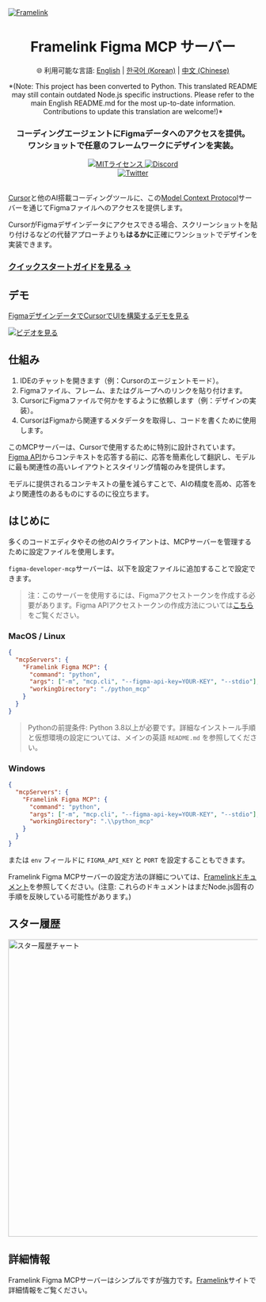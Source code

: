 <a href="https://www.framelink.ai/?utm_source=github&utm_medium=readme&utm_campaign=readme" target="_blank" rel="noopener">
  <picture>
    <source media="(prefers-color-scheme: dark)" srcset="https://www.framelink.ai/github/HeaderDark.png" />
    <img alt="Framelink" src="https://www.framelink.ai/github/HeaderLight.png" />
  </picture>
</a>

<div align="center">
  <h1>Framelink Figma MCP サーバー</h1>
  <p>
    🌐 利用可能な言語:
    <a href="README.md">English</a> |
    <a href="README.ko.md">한국어 (Korean)</a> |
    <a href="README.zh.md">中文 (Chinese)</a>
  </p>
  *(Note: This project has been converted to Python. This translated README may still contain outdated Node.js specific instructions. Please refer to the main English README.md for the most up-to-date information. Contributions to update this translation are welcome!)*
  <h3>コーディングエージェントにFigmaデータへのアクセスを提供。<br/>ワンショットで任意のフレームワークにデザインを実装。</h3>
  <!-- NPM badge removed -->
  <a href="https://github.com/GLips/Figma-Context-MCP/blob/main/LICENSE">
    <img alt="MITライセンス" src="https://img.shields.io/github/license/GLips/Figma-Context-MCP" />
  </a>
  <a href="https://framelink.ai/discord">
    <img alt="Discord" src="https://img.shields.io/discord/1352337336913887343?color=7389D8&label&logo=discord&logoColor=ffffff" />
  </a>
  <br />
  <a href="https://twitter.com/glipsman">
    <img alt="Twitter" src="https://img.shields.io/twitter/url?url=https%3A%2F%2Fx.com%2Fglipsman&label=%40glipsman" />
  </a>
</div>

<br/>

[Cursor](https://cursor.sh/)と他のAI搭載コーディングツールに、この[Model Context Protocol](https://modelcontextprotocol.io/introduction)サーバーを通じてFigmaファイルへのアクセスを提供します。

CursorがFigmaデザインデータにアクセスできる場合、スクリーンショットを貼り付けるなどの代替アプローチよりも**はるかに**正確にワンショットでデザインを実装できます。

<h3><a href="https://www.framelink.ai/docs/quickstart?utm_source=github&utm_medium=readme&utm_campaign=readme">クイックスタートガイドを見る →</a></h3>

## デモ

[FigmaデザインデータでCursorでUIを構築するデモを見る](https://youtu.be/6G9yb-LrEqg)

[![ビデオを見る](https://img.youtube.com/vi/6G9yb-LrEqg/maxresdefault.jpg)](https://youtu.be/6G9yb-LrEqg)

## 仕組み

1. IDEのチャットを開きます（例：Cursorのエージェントモード）。
2. Figmaファイル、フレーム、またはグループへのリンクを貼り付けます。
3. CursorにFigmaファイルで何かをするように依頼します（例：デザインの実装）。
4. CursorはFigmaから関連するメタデータを取得し、コードを書くために使用します。

このMCPサーバーは、Cursorで使用するために特別に設計されています。[Figma API](https://www.figma.com/developers/api)からコンテキストを応答する前に、応答を簡素化して翻訳し、モデルに最も関連性の高いレイアウトとスタイリング情報のみを提供します。

モデルに提供されるコンテキストの量を減らすことで、AIの精度を高め、応答をより関連性のあるものにするのに役立ちます。

## はじめに

多くのコードエディタやその他のAIクライアントは、MCPサーバーを管理するために設定ファイルを使用します。

`figma-developer-mcp`サーバーは、以下を設定ファイルに追加することで設定できます。

> 注：このサーバーを使用するには、Figmaアクセストークンを作成する必要があります。Figma APIアクセストークンの作成方法については[こちら](https://help.figma.com/hc/en-us/articles/8085703771159-Manage-personal-access-tokens)をご覧ください。

### MacOS / Linux

```json
{
  "mcpServers": {
    "Framelink Figma MCP": {
      "command": "python",
      "args": ["-m", "mcp.cli", "--figma-api-key=YOUR-KEY", "--stdio"],
      "workingDirectory": "./python_mcp"
    }
  }
}
```

> Pythonの前提条件: Python 3.8以上が必要です。詳細なインストール手順と仮想環境の設定については、メインの英語 `README.md` を参照してください。

### Windows

```json
{
  "mcpServers": {
    "Framelink Figma MCP": {
      "command": "python",
      "args": ["-m", "mcp.cli", "--figma-api-key=YOUR-KEY", "--stdio"],
      "workingDirectory": ".\\python_mcp"
    }
  }
}
```

または `env` フィールドに `FIGMA_API_KEY` と `PORT` を設定することもできます。

Framelink Figma MCPサーバーの設定方法の詳細については、[Framelinkドキュメント](https://www.framelink.ai/docs/quickstart?utm_source=github&utm_medium=readme&utm_campaign=readme)を参照してください。(注意: これらのドキュメントはまだNode.js固有の手順を反映している可能性があります。)

## スター履歴

<a href="https://star-history.com/#GLips/Figma-Context-MCP"><img src="https://api.star-history.com/svg?repos=GLips/Figma-Context-MCP&type=Date" alt="スター履歴チャート" width="600" /></a>

## 詳細情報

Framelink Figma MCPサーバーはシンプルですが強力です。[Framelink](https://framelink.ai?utm_source=github&utm_medium=readme&utm_campaign=readme)サイトで詳細情報をご覧ください。
